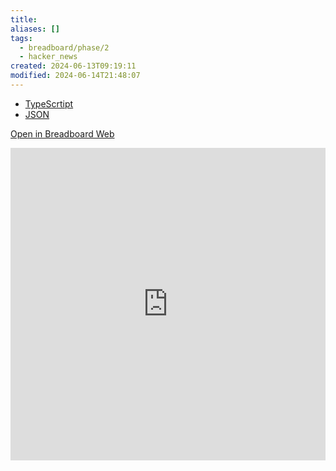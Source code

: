```yaml
---
title: 
aliases: []
tags:
  - breadboard/phase/2
  - hacker_news
created: 2024-06-13T09:19:11
modified: 2024-06-14T21:48:07
---
```


- [TypeScrtipt](https://github.com/breadboard-ai/breadboard/blob/main/packages/breadboard-web/src/boards/hacker_news_algolia_search.ts)
- [JSON](https://github.com/breadboard-ai/breadboard/blob/main/packages/breadboard-web/public/graphs/hacker_news_algolia_search.json)

[Open in Breadboard Web](https://breadboard-ai.web.app/?board=https://raw.githubusercontent.com/breadboard-ai/breadboard/main/packages/breadboard-web/public/graphs/hacker_news_algolia_search.json)

<iframe src="https://breadboard-ai.web.app/?board=https://raw.githubusercontent.com/breadboard-ai/breadboard/main/packages/breadboard-web/public/graphs/hacker_news_algolia_search.json&embed" style="width: 100%; height: 500px; border: 0;"></iframe>
